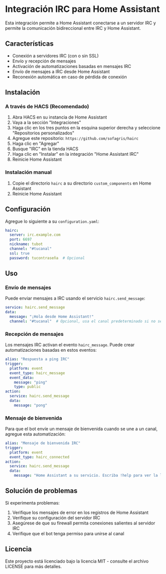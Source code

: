 # Integración IRC para Home Assistant

Esta integración permite a Home Assistant conectarse a un servidor IRC y permite la comunicación bidireccional entre IRC y Home Assistant.

## Características

- Conexión a servidores IRC (con o sin SSL)
- Envío y recepción de mensajes
- Activación de automatizaciones basadas en mensajes IRC
- Envío de mensajes a IRC desde Home Assistant
- Reconexión automática en caso de pérdida de conexión

## Instalación

### A través de HACS (Recomendado)

1. Abra HACS en su instancia de Home Assistant
2. Vaya a la sección "Integraciones"
3. Haga clic en los tres puntos en la esquina superior derecha y seleccione "Repositorios personalizados"
4. Agregue este repositorio: `https://github.com/sofagris/hairc`
5. Haga clic en "Agregar"
6. Busque "IRC" en la tienda HACS
7. Haga clic en "Instalar" en la integración "Home Assistant IRC"
8. Reinicie Home Assistant

### Instalación manual

1. Copie el directorio `hairc` a su directorio `custom_components` en Home Assistant
2. Reinicie Home Assistant

## Configuración

Agregue lo siguiente a su `configuration.yaml`:

```yaml
hairc:
  server: irc.example.com
  port: 6697
  nickname: tubot
  channel: "#tucanal"
  ssl: true
  password: tucontraseña  # Opcional
```

## Uso

### Envío de mensajes

Puede enviar mensajes a IRC usando el servicio `hairc.send_message`:

```yaml
service: hairc.send_message
data:
  message: "¡Hola desde Home Assistant!"
  channel: "#tucanal"  # Opcional, usa el canal predeterminado si no se especifica
```

### Recepción de mensajes

Los mensajes IRC activan el evento `hairc_message`. Puede crear automatizaciones basadas en estos eventos:

```yaml
alias: "Respuesta a ping IRC"
trigger:
  platform: event
  event_type: hairc_message
  event_data:
    message: "ping"
    type: public
action:
  service: hairc.send_message
  data:
    message: "pong"
```

### Mensaje de bienvenida

Para que el bot envíe un mensaje de bienvenida cuando se une a un canal, agregue esta automatización:

```yaml
alias: "Mensaje de bienvenida IRC"
trigger:
  platform: event
  event_type: hairc_connected
action:
  service: hairc.send_message
  data:
    message: "Home Assistant a su servicio. Escriba !help para ver la lista de comandos"
```

## Solución de problemas

Si experimenta problemas:

1. Verifique los mensajes de error en los registros de Home Assistant
2. Verifique su configuración del servidor IRC
3. Asegúrese de que su firewall permita conexiones salientes al servidor IRC
4. Verifique que el bot tenga permiso para unirse al canal

## Licencia

Este proyecto está licenciado bajo la licencia MIT - consulte el archivo LICENSE para más detalles. 